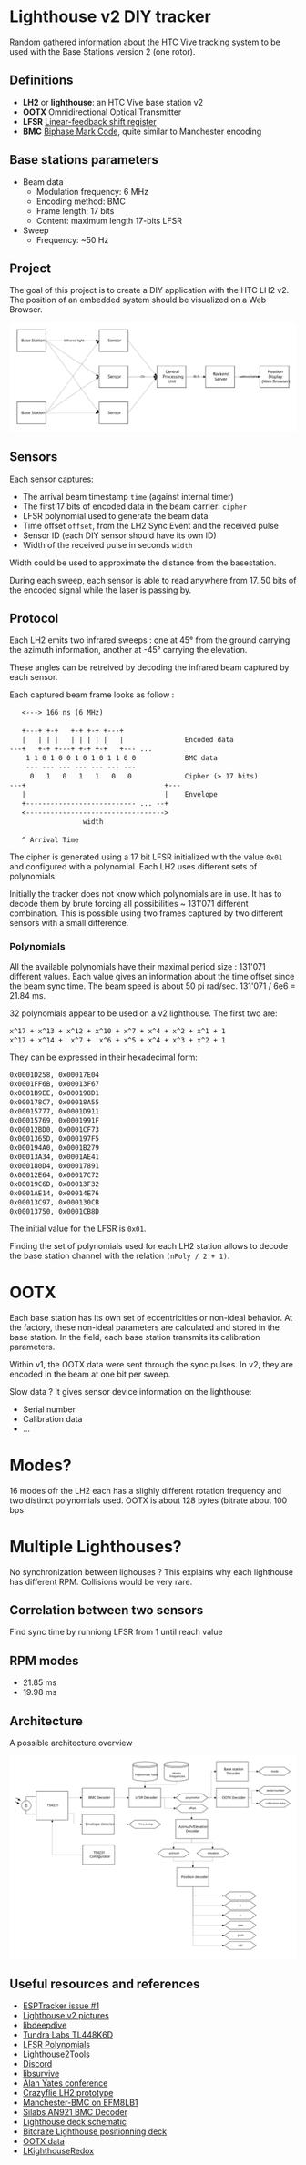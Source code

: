 # Lighthouse v2 DIY tracker

Random gathered information about the HTC Vive tracking system to be used with the Base Stations version 2 (one rotor).

## Definitions

- **LH2** or **lighthouse**: an HTC Vive base station v2
- **OOTX** Omnidirectional Optical Transmitter
- **LFSR** [Linear-feedback shift register](https://en.wikipedia.org/wiki/Linear-feedback_shift_register)
- **BMC** [Biphase Mark Code](https://en.wikipedia.org/wiki/Differential_Manchester_encoding), quite similar to Manchester encoding

## Base stations parameters

- Beam data
  - Modulation frequency: 6 MHz
  - Encoding method: BMC
  - Frame length: 17 bits
  - Content: maximum length 17-bits LFSR
- Sweep
  - Frequency: ~50 Hz

## Project

The goal of this project is to create a DIY application with the HTC LH2 v2. The position of an embedded system should be visualized on a Web Browser.

![project](assets/project.svg)

## Sensors

Each sensor captures:

- The arrival beam timestamp `time` (against internal timer)
- The first 17 bits of encoded data in the beam carrier: `cipher`
- LFSR polynomial used to generate the beam data
- Time offset `offset`, from the LH2 Sync Event and the received pulse
- Sensor ID (each DIY sensor should have its own ID)
- Width of the received pulse in seconds `width`

Width could be used to approximate the distance from the basestation.

During each sweep, each sensor is able to read anywhere from 17..50 bits of the encoded signal while the laser is passing by.

## Protocol

Each LH2 emits two infrared sweeps : one at 45° from the ground carrying the azimuth information, another at -45° carrying the elevation.

These angles can be retreived by decoding the infrared beam captured by each sensor.

Each captured beam frame looks as follow :

```
   <---> 166 ns (6 MHz)

   +---+ +-+   +-+ +-+ +---+
   |   | | |   | | | | |   |               Encoded data
---+   +-+ +---+ +-+ +-+   +--- ...
    1 1 0 1 0 0 1 0 1 0 1 1 0 0            BMC data
    --- --- --- --- --- --- ---
     0   1   0   1   1   0   0             Cipher (> 17 bits)
---+                                  +---
   |                                  |    Envelope
   +--------------------------- ... --+
   <---------------------------------->
                  width

   ^ Arrival Time
```

The cipher is generated using a 17 bit LFSR initialized with the value `0x01` and configured with a polynomial. Each LH2 uses different sets of polynomials.

Initially the tracker does not know which polynomials are in use. It has to decode them by brute forcing all possibilities ~ 131'071 different combination. This is possible using two frames captured by two different sensors with a small difference.

### Polynomials

All the available polynomials have their maximal period size : 131'071 different values. Each value gives an information about the time offset since the beam sync time. The beam speed is about 50 pi rad/sec. 131'071 / 6e6 = 21.84 ms.

32 polynomials appear to be used on a v2 lighthouse. The first two are:

```
x^17 + x^13 + x^12 + x^10 + x^7 + x^4 + x^2 + x^1 + 1
x^17 + x^14 +  x^7 +  x^6 + x^5 + x^4 + x^3 + x^2 + 1
```

They can be expressed in their hexadecimal form:

```
0x0001D258, 0x00017E04
0x0001FF6B, 0x00013F67
0x0001B9EE, 0x000198D1
0x000178C7, 0x00018A55
0x00015777, 0x0001D911
0x00015769, 0x0001991F
0x00012BD0, 0x0001CF73
0x0001365D, 0x000197F5
0x000194A0, 0x0001B279
0x00013A34, 0x0001AE41
0x000180D4, 0x00017891
0x00012E64, 0x00017C72
0x00019C6D, 0x00013F32
0x0001AE14, 0x00014E76
0x00013C97, 0x000130CB
0x00013750, 0x0001CB8D
```

The initial value for the LFSR is `0x01`.

Finding the set of polynomials used for each LH2 station allows to decode the base station channel with the relation `(nPoly / 2 + 1)`.

# OOTX

Each base station has its own set of eccentricities or non-ideal behavior. At the factory, these non-ideal parameters are calculated and stored in the base station. In the field, each base station transmits its calibration parameters.

Within v1, the OOTX data were sent through the sync pulses. In v2, they are encoded in the beam at one bit per sweep.

Slow data ? It gives sensor device information on the lighthouse:

- Serial number
- Calibration data
- ...

# Modes?

16 modes ofr the LH2 each has a slighly different rotation frequency and two distinct polynomials used. OOTX is about 128 bytes (bitrate about 100 bps

# Multiple Lighthouses?

No synchronization between lighouses ? This explains why each lighthouse has different RPM. Collisions would be very rare.

## Correlation between two sensors

Find sync time by runniong LFSR from 1 until reach value

## RPM modes

- 21.85 ms
- 19.98 ms

## Architecture

A possible architecture overview

![architecture](assets/diagram.svg)

## Useful resources and references

- [ESPTracker issue #1](https://github.com/cnlohr/esptracker/issues/1)
- [Lighthouse v2 pictures](https://drive.google.com/drive/folders/1cRZ3P2-qimd7ccLXDEDPEvQxj6XS1rv1)
- [libdeepdive](https://github.com/asymingt/deepdive)
- [Tundra Labs TL448K6D](https://static1.squarespace.com/static/5c23a4e41137a63d93190b61/t/5e1e074936fe03405bf50116/1579026250766/TL448K6D-VR_Datasheet_v1p1.pdf)
- [LFSR Polynomials](https://github.com/cntools/libsurvive/blob/c1ca3657fd305a5aef60ac862c9ff60aa67469c9/src/lfsr_lh2.c#L22)
- [Lighthouse2Tools](https://github.com/jdavidberger/lighthouse2tools)
- [Discord](https://discord.gg/WYYJyc2)
- [libsurvive](https://github.com/cntools/libsurvive)
- [Alan Yates conference](https://hackaday.com/2016/12/21/alan-yates-why-valves-lighthouse-cant-work/)
- [Crazyflie LH2 prototype](https://github.com/ataffanel/crazyflie-lh2-prototype)
- [Manchester-BMC on EFM8LB1](https://github.com/MarkDing/Manchester-BMC)
- [Silabs AN921 BMC Decoder](https://www.silabs.com/documents/public/application-notes/AN921.pdf)
- [Lighthouse deck schematic](https://wiki.bitcraze.io/_media/projects:crazyflie2:expansionboards:lighthouse_deck-revd-schematic.pdf)
- [Bitcraze Lighthouse positionning deck](https://store.bitcraze.io/products/lighthouse-positioning-deck)
- [OOTX data](http://help.triadsemi.com/en/articles/882180-ootx-lighthouse-base-station-data)
- [LKighthouseRedox](https://github.com/nairol/LighthouseRedox)
